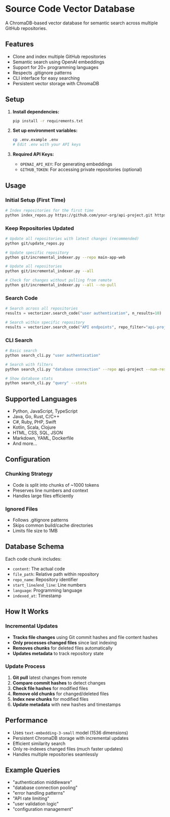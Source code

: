 # Source Code Vector Database

A ChromaDB-based vector database for semantic search across multiple GitHub repositories.

## Features

- Clone and index multiple GitHub repositories
- Semantic search using OpenAI embeddings
- Support for 20+ programming languages
- Respects .gitignore patterns
- CLI interface for easy searching
- Persistent vector storage with ChromaDB

## Setup

1. **Install dependencies:**
   ```bash
   pip install -r requirements.txt
   ```

2. **Set up environment variables:**
   ```bash
   cp .env.example .env
   # Edit .env with your API keys
   ```

3. **Required API Keys:**
   - `OPENAI_API_KEY`: For generating embeddings
   - `GITHUB_TOKEN`: For accessing private repositories (optional)

## Usage

### Initial Setup (First Time)

```bash
# Index repositories for the first time
python index_repos.py https://github.com/your-org/api-project.git https://github.com/your-org/web-project.git
```

### Keep Repositories Updated

```bash
# Update all repositories with latest changes (recommended)
python git/update_repos.py

# Update specific repository
python git/incremental_indexer.py --repo main-app-web

# Update all repositories
python git/incremental_indexer.py --all

# Check for changes without pulling from remote
python git/incremental_indexer.py --all --no-pull
```

### Search Code

```python
# Search across all repositories
results = vectorizer.search_code("user authentication", n_results=10)

# Search within specific repository
results = vectorizer.search_code("API endpoints", repo_filter="api-project")
```

### CLI Search

```bash
# Basic search
python search_cli.py "user authentication"

# Search with filters
python search_cli.py "database connection" --repo api-project --num-results 5

# Show database stats
python search_cli.py "query" --stats
```

## Supported Languages

- Python, JavaScript, TypeScript
- Java, Go, Rust, C/C++
- C#, Ruby, PHP, Swift
- Kotlin, Scala, Clojure
- HTML, CSS, SQL, JSON
- Markdown, YAML, Dockerfile
- And more...

## Configuration

### Chunking Strategy
- Code is split into chunks of ~1000 tokens
- Preserves line numbers and context
- Handles large files efficiently

### Ignored Files
- Follows .gitignore patterns
- Skips common build/cache directories
- Limits file size to 1MB

## Database Schema

Each code chunk includes:
- `content`: The actual code
- `file_path`: Relative path within repository
- `repo_name`: Repository identifier
- `start_line`/`end_line`: Line numbers
- `language`: Programming language
- `indexed_at`: Timestamp

## How It Works

### Incremental Updates
- **Tracks file changes** using Git commit hashes and file content hashes
- **Only processes changed files** since last indexing
- **Removes chunks** for deleted files automatically
- **Updates metadata** to track repository state

### Update Process
1. **Git pull** latest changes from remote
2. **Compare commit hashes** to detect changes
3. **Check file hashes** for modified files
4. **Remove old chunks** for changed/deleted files
5. **Index new chunks** for modified files
6. **Update metadata** with new hashes and timestamps

## Performance

- Uses `text-embedding-3-small` model (1536 dimensions)
- Persistent ChromaDB storage with incremental updates
- Efficient similarity search
- Only re-indexes changed files (much faster updates)
- Handles multiple repositories seamlessly

## Example Queries

- "authentication middleware"
- "database connection pooling"
- "error handling patterns"
- "API rate limiting"
- "user validation logic"
- "configuration management"
